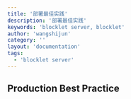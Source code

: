 ```yaml
---
title: '部署最佳实践'
description: '部署最佳实践'
keywords: 'blocklet server, blocklet'
author: 'wangshijun'
category: ''
layout: 'documentation'
tags:
  - 'blocklet server'
---
```


## Production Best Practice

[//]: # (TODO: Finish Document)
